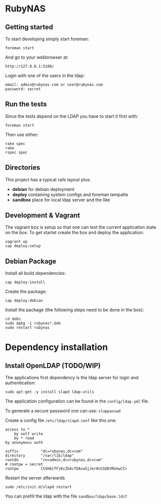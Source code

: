 # RubyNAS

## Getting started

To start developing simply start foreman:

	foreman start

And go to your webbrowser at: 

	http://127.0.0.1:5100/

Login with one of the users in the ldap:

	email: admin@rubynas.com or user@rubynas.com
	password: secret

## Run the tests

Since the tests depend on the LDAP you have to start it first with:

	foreman start

Then use either:

	rake spec
	rake
	rspec spec

## Directories

This project has a typical rails layout plus:

* **debian** for debian deployment
* **deploy** containing system configs and foreman tempalte
* **sandbox** place for local ldap server and the like

## Development & Vagrant

The vagrant box is setup so that one can test the current application state on the box. To get startet create the box and deploy the application:

	vagrant up
	cap deploy:setup

## Debian Package

Install all build dependencies:

	cap deploy:install

Create the package:

	cap deploy:debian

Install the package (the following steps need to be done in the box):

	cd debs
	sudo dpkg -i rubynas*.deb
	sudo restart rubynas

# Dependency installation

## Install OpenLDAP (TODO/WIP)

The applications first dependency is the ldap server for login and authentication:

	sudo apt-get -y install slapd ldap-utils

The application configuration can be found in the `config/ldap.yml` file.

To generate a secure password one can use: `slappasswd`

Create a config file `/etc/ldap/slapd.conf` like this one:

	access to *
		by self write
		by * read
    by anonymous auth
		
	suffix          "dc=rubynas,dc=com"
	directory       "/var/lib/ldap"
	rootdn          "cn=admin,dc=rubynas,dc=com"
	# rootpw = secret
	rootpw          {SSHA}fFjKcZb4cfOAcwSjJer8nCGOEVRUnwCC>

Restart the server afterwards

	sudo /etc/init.d/slapd restart

You can prefill the ldap with the file `sandbox/ldap/base.ldif`
